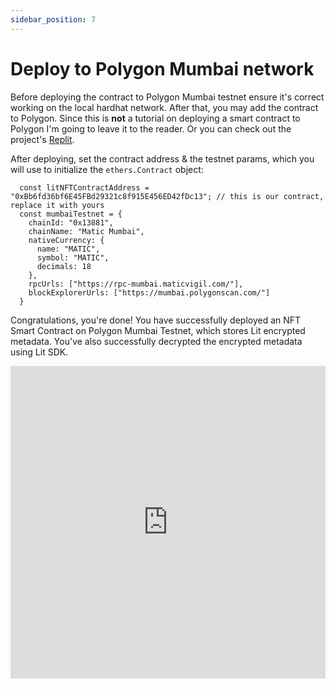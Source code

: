 ```yaml
---
sidebar_position: 7
---
```


# Deploy to Polygon Mumbai network

Before deploying the contract to Polygon Mumbai testnet ensure it's correct working on the local hardhat network. After that, you may add the contract to Polygon. Since this is **not** a tutorial on deploying a smart contract to Polygon I'm going to leave it to the reader. Or you can check out the project's [Replit](https://replit.com/@lit/Encrypt-and-Decrypt-On-chain-NFT-Metadata#encrypt_and_decrypt_on-chain_nft_metadata/src/App.js).

After deploying, set the contract address & the testnet params, which you will use to initialize the `ethers.Contract` object:
```
  const litNFTContractAddress = "0xBb6fd36bf6E45FBd29321c8f915E456ED42fDc13"; // this is our contract, replace it with yours
  const mumbaiTestnet = {
    chainId: "0x13881",
    chainName: "Matic Mumbai",
    nativeCurrency: {
      name: "MATIC",
      symbol: "MATIC",
      decimals: 18
    },
    rpcUrls: ["https://rpc-mumbai.maticvigil.com/"],
    blockExplorerUrls: ["https://mumbai.polygonscan.com/"]
  }
```

Congratulations, you're done! You have successfully deployed an NFT Smart Contract on Polygon Mumbai Testnet, which stores Lit encrypted metadata. You've also successfully decrypted the encrypted metadata using Lit SDK.

<iframe frameborder="0" width="100%" height="500px" src="https://replit.com/@lit/Encrypt-and-Decrypt-On-chain-NFT-Metadata#encrypt_and_decrypt_on-chain_nft_metadata/src/App.js"></iframe>